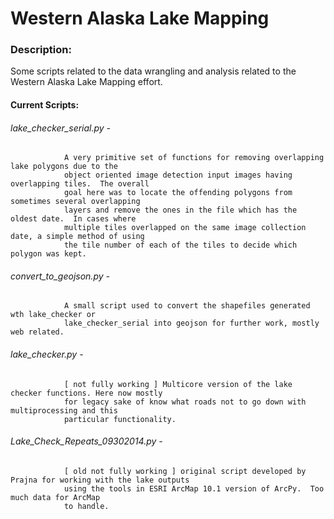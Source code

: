 # Western Alaska Lake Mapping

### Description:
Some scripts related to the data wrangling and analysis related to the Western Alaska Lake Mapping effort.


#### Current Scripts:

###### lake_checker_serial.py - 
				A very primitive set of functions for removing overlapping lake polygons due to the 
				object oriented image detection input images having overlapping tiles.  The overall 
				goal here was to locate the offending polygons from sometimes several overlapping 
				layers and remove the ones in the file which has the oldest date.  In cases where 
				multiple tiles overlapped on the same image collection date, a simple method of using 
				the tile number of each of the tiles to decide which polygon was kept.

###### convert_to_geojson.py - 
				A small script used to convert the shapefiles generated wth lake_checker or 
				lake_checker_serial into geojson for further work, mostly web related.

###### lake_checker.py - 
				[ not fully working ] Multicore version of the lake checker functions. Here now mostly
				for legacy sake of know what roads not to go down with multiprocessing and this 
				particular functionality.

###### Lake_Check_Repeats_09302014.py - 
				[ old not fully working ] original script developed by Prajna for working with the lake outputs
				using the tools in ESRI ArcMap 10.1 version of ArcPy.  Too much data for ArcMap
				to handle.
